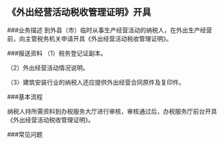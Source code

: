 ## 《外出经营活动税收管理证明》开具

###业务描述
     到外县（市）临时从事生产经营活动的纳税人，在外出生产经营前，向主管税务机关申请开具《外出经营活动税收管理证明》。


###报送资料
（1）税务登记证副本。

（2）外出经营活动情况说明。

（3）建筑安装行业的纳税人还应提供外出经营合同原件及复印件。


###基本流程

  纳税人持所需资料到办税服务大厅进行审核，审核通过后，办税服务厅前台开具《外出经营活动税收管理证明》。

###常见问题